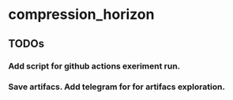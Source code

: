 # compression_horizon

## TODOs

### Add script for github actions exeriment run.


### Save artifacs. Add telegram for for artifacs exploration.
